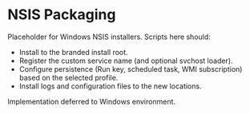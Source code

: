 # NSIS Packaging

Placeholder for Windows NSIS installers. Scripts here should:
- Install to the branded install root.
- Register the custom service name (and optional svchost loader).
- Configure persistence (Run key, scheduled task, WMI subscription) based on
  the selected profile.
- Install logs and configuration files to the new locations.

Implementation deferred to Windows environment.
